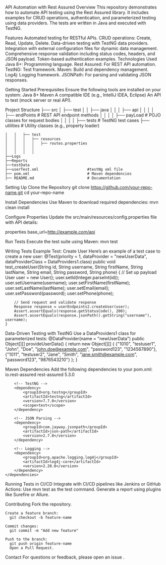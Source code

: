 API Automation with Rest Assured
Overview
      This repository demonstrates how to automate API testing using the Rest Assured library. It includes examples for CRUD operations,
      authentication, and parameterized testing using data providers. The tests are written in Java and executed with TestNG.

Features
          Automated testing for RESTful APIs.
          CRUD operations: Create, Read, Update, Delete.
          Data-driven testing with TestNG data providers.
          Integration with external configuration files for dynamic data management.
          Comprehensive response validation including status codes, headers, and JSON payload.
          Token-based authentication examples.
Technologies Used
          Java 8+: Programming language.
          Rest Assured: For REST API automation.
          TestNG: Test framework.
          Maven: Build and dependency management.
          Log4j: Logging framework.
          JSONPath: For parsing and validating JSON responses.

Getting Started
  Prerequisites
  Ensure the following tools are installed on your system:
      Java 8+
      Maven
      A compatible IDE (e.g., IntelliJ IDEA, Eclipse)
      An API to test (mock server or real API).

Project Structure
    ├── src
    │   ├── test
    │   │   ├── java
    │   │   │   ├── api
    │   │   │   │   ├── endPoints       # REST API endpoint methods
    │   │   │   │   ├── payLoad         # POJO classes for request bodies
    │   │   │   │   ├── tests            # TestNG test cases
                    ├── utilities       # Utility classes (e.g., property loader)
    
    │   │   ├── test
    │   │   │   ├── resources
    │   │   │   │   ├── routes.properties
    │   │   │   │      
    │   │   │   │   
    ├──Logs
    ├──Reports
    ├──testData
    ├──userTest.xml                      #testNg xml file
    ├── pom.xml                          # Maven dependencies
    ├── README.md                        # Documentation



Setting Up
    Clone the Repository
    git clone https://github.com/your-repo-name.git
    cd your-repo-name

Install Dependencies Use Maven to download required dependencies:
    mvn clean install

Configure Properties Update the src/main/resources/config.properties file with API details:

properties
    base_url=http://example.com/api

Run Tests Execute the test suite using Maven:
    mvn test

Writing Tests
    Example Test: Create User
    Here’s an example of a test case to create a new user:
    @Test(priority = 1, dataProvider = "newUserData", dataProviderClass = DataProviders1.class)
    public void test_createUser(String id, String username, String firstName, String lastName, String email, String password, String phone) {
        // Set up payload
        User user = new User();
        user.setId(Integer.parseInt(id));
        user.setUsername(username);
        user.setFirstName(firstName);
        user.setLastName(lastName);
        user.setEmail(email);
        user.setPassword(password);
        user.setPhone(phone);
    
        // Send request and validate response
        Response response = userEndpoints2.createUser(user);
        Assert.assertEquals(response.getStatusCode(), 200);
        Assert.assertEquals(response.jsonPath().getString("username"), username);
    }

Data-Driven Testing with TestNG
    Use a DataProviders1 class for parameterized tests:
    @DataProvider(name = "newUserData")
      public Object[][] provideUserData() {
          return new Object[][] {
              {"1010", "testuser1", "John", "Doe", "john.doe@example.com", "password123", "1234567890"},
              {"1011", "testuser2", "Jane", "Smith", "jane.smith@example.com", "password123", "9876543210"}
          };
      }


Maven Dependencies
    Add the following dependencies to your pom.xml:
    <dependencies>
        <!-- Rest Assured -->
        <dependency>
            <groupId>io.rest-assured</groupId>
            <artifactId>rest-assured</artifactId>
            <version>5.3.0</version>
        </dependency>
        
        <!-- TestNG -->
        <dependency>
            <groupId>org.testng</groupId>
            <artifactId>testng</artifactId>
            <version>7.7.0</version>
            <scope>test</scope>
        </dependency>
    
        <!-- JSON Parsing -->
        <dependency>
            <groupId>com.jayway.jsonpath</groupId>
            <artifactId>json-path</artifactId>
            <version>2.7.0</version>
        </dependency>
    
        <!-- Logging -->
        <dependency>
            <groupId>org.apache.logging.log4j</groupId>
            <artifactId>log4j-core</artifactId>
            <version>2.20.0</version>
        </dependency>
    </dependencies>


Running Tests in CI/CD
    Integrate with CI/CD pipelines like Jenkins or GitHub Actions:
    Use mvn test as the test command.
    Generate a report using plugins like Surefire or Allure.


Contributing
    Fork the repository.

    Create a feature branch:
      git checkout -b feature-name

    Commit changes:
      git commit -m "Add new feature"

    Push to the branch:
      git push origin feature-name
      Open a Pull Request.

Contact
For questions or feedback, please open an issue .
